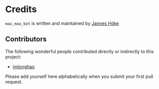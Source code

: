# Credits

`mau_mau_bot` is written and maintained by [Jannes Höke](https://github.com/jh0ker)

## Contributors

The following wonderful people contributed directly or indirectly to this project:

- [imlonghao](https://github.com/imlonghao)

Please add yourself here alphabetically when you submit your first pull request.